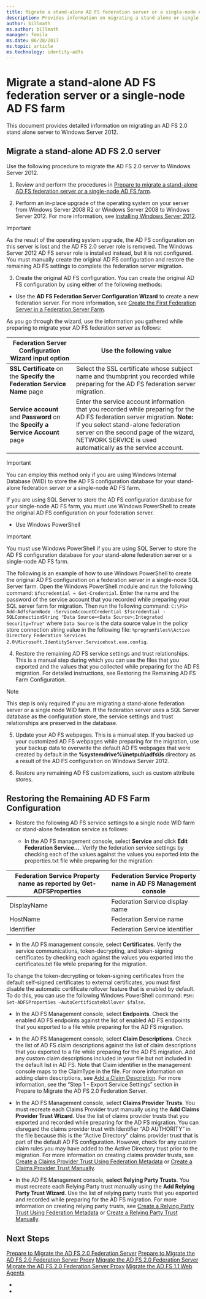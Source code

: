 ```yaml
---
title: Migrate a stand-alone AD FS federation server or a single-node AD FS farm
description: Provides information on migrating a stand alone or single-node AD FS 2.0 server to Windows Server 2012
author: billmath
ms.author: billmath
manager: femila
ms.date: 06/28/2017
ms.topic: article
ms.technology: identity-adfs
---
```




# Migrate a stand-alone AD FS federation server or a single-node AD FS farm
This document provides detailed information on migrating an AD FS 2.0 stand alone server to Windows Server 2012.

## Migrate a stand-alone AD FS 2.0 server

Use the following procedure to migrate the AD FS 2.0 server to Windows Server 2012.

1.  Review and perform the procedures in [Prepare to migrate a stand-alone AD FS federation server or a single-node AD FS farm](prepare-to-migrate-a-stand-alone-ad-fs-federation-server.md).

2.  Perform an in-place upgrade of the operating system on your server from Windows Server 2008 R2 or Windows Server 2008 to Windows Server 2012. For more information, see [Installing Windows Server 2012](/previous-versions/windows/it-pro/windows-server-2012-R2-and-2012/jj134246(v=ws.11)).

> [!IMPORTANT]
>  As the result of the operating system upgrade, the AD FS configuration on this server is lost and the AD FS 2.0 server role is removed. The Windows Server 2012 AD FS server role is installed instead, but it is not configured. You must manually create the original AD FS configuration and restore the remaining AD FS settings to complete the federation server migration.

3. Create the original AD FS configuration. You can create the original AD FS configuration by using either of the following methods:

-   Use the **AD FS Federation Server Configuration Wizard** to create a new federation server. For more information, see [Create the First Federation Server in a Federation Server Farm](Create-the-First-Federation-Server-in-a-Federation-Server-Farm.md).

As you go through the wizard, use the information you gathered while preparing to migrate your AD FS federation server as follows:

 |**Federation Server Configuration Wizard input option**|**Use the following value**|
|-----|-----|
|**SSL Certificate** on the **Specify the Federation Service Name** page|Select the SSL certificate whose subject name and thumbprint you recorded while preparing for the AD FS federation server migration.|
|**Service account** and **Password** on the **Specify a Service Account** page|Enter the service account information that you recorded while preparing for the AD FS federation server migration. **Note:**  If you select stand-alone federation server on the second page of the wizard, NETWORK SERVICE is used automatically as the service account.|

> [!IMPORTANT]
> You can employ this method only if you are using Windows Internal Database (WID) to store the AD FS configuration database for your stand-alone federation server or a single-node AD FS farm.
>
>  If you are using SQL Server to store the AD FS configuration database for your single-node AD FS farm, you must use Windows PowerShell to create the original AD FS configuration on your federation server.

-   Use Windows PowerShell

> [!IMPORTANT]
>  You must use Windows PowerShell if you are using SQL Server to store the AD FS configuration database for your stand-alone federation server or a single-node AD FS farm.

The following is an example of how to use Windows PowerShell to create the original AD FS configuration on a federation server in a single-node SQL Server farm.  Open the Windows PowerShell module and run the following command: `$fscredential = Get-Credential`. Enter the name and the password of the service account that you recorded while preparing your SQL server farm for migration. Then run the following command: `C:\PS> Add-AdfsFarmNode -ServiceAccountCredential $fscredential -SQLConnectionString "Data Source=<Data Source>;Integrated Security=True"` where `Data Source` is the data source value in the policy store connection string value in the following file: `%programfiles%\Active Directory Federation Services 2.0\Microsoft.IdentityServer.Servicehost.exe.config`.

4. Restore the remaining AD FS service settings and trust relationships. This is a manual step during which you can use the files that you exported and the values that you collected while preparing for the AD FS migration. For detailed instructions, see Restoring the Remaining AD FS Farm Configuration.

> [!NOTE]
>  This step is only required if you are migrating a stand-alone federation server or a single node WID farm.  If the federation server uses a SQL Server database as the configuration store, the service settings and trust relationships are preserved in the database.

5. Update your AD FS webpages. This is a manual step. If you backed up your customized AD FS webpages while preparing for the migration, use your backup data to overwrite the default AD FS webpages that were created by default in the **%systemdrive%\inetpub\adfs\ls** directory as a result of the AD FS configuration on Windows Server 2012.

6. Restore any remaining AD FS customizations, such as custom attribute stores.

## Restoring the Remaining AD FS Farm Configuration

-   Restore the following AD FS service settings to a single node WID farm or stand-alone federation service as follows:

    -   In the AD FS management console, select **Service** and click **Edit Federation Service…**. Verify the federation service settings by checking each of the values against the values you exported into the properties.txt file while preparing for the migration:


|**Federation Service Property name as reported by Get-ADFSProperties**|**Federation Service Property name in AD FS Management console**|
|-----|-----|
|DisplayName|Federation Service display name|
|HostName|Federation Service name|
|Identifier|Federation Service identifier|

-   In the AD FS management console, select **Certificates**. Verify the service communications, token-decrypting, and token-signing certificates by checking each against the values you exported into the certificates.txt file while preparing for the migration.

To change the token-decrypting or token-signing certificates from the default self-signed certificates to external certificates, you must first disable the automatic certificate rollover feature that is enabled by default.  To do this, you can use the following Windows PowerShell command: `PSH: Set-ADFSProperties –AutoCertificateRollover $false`.

-   In the AD FS Management console, select **Endpoints**. Check the enabled AD FS endpoints against the list of enabled AD FS endpoints that you exported to a file while preparing for the AD FS migration.

-   In the AD FS Management console, select **Claim Descriptions**. Check the list of AD FS claim descriptions against the list of  claim descriptions that you exported to a file while preparing for the AD FS migration. Add any custom claim descriptions included in your file but not included in the default list in AD FS.  Note that Claim identifier in the management console maps to the ClaimType in the file.  For more information on adding claim descriptions, see [Add a Claim Description](../operations/add-a-claim-description.md). For more information, see the “Step 1 - Export Service Settings” section in Prepare to Migrate the AD FS 2.0 Federation Server.

-   In the AD FS Management console, select **Claims Provider Trusts**. You must recreate each Claims Provider trust manually using the **Add Claims Provider Trust Wizard**.  Use the list of claims provider trusts that you exported and recorded while preparing for the AD FS migration. You can disregard the claims provider trust with Identifier “AD AUTHORITY” in the file because this is the “Active Directory” claims provider trust that is part of the default AD FS configuration.  However, check for any custom claim rules you may have added to the Active Directory trust prior to the migration. For more information on creating claims provider trusts, see [Create a Claims Provider Trust Using Federation Metadata](../operations/create-a-claims-provider-trust.md#to-create-a-claims-provider-trust-using-federation-metadata) or [Create a Claims Provider Trust Manually](../operations/create-a-claims-provider-trust.md#to-create-a-claims-provider-trust-manually).

-   In the AD FS Management console, **select Relying Party Trusts**. You must recreate each Relying Party trust manually using the **Add Relying Party Trust Wizard**. Use the list of relying party trusts that you exported and recorded while preparing for the AD FS migration. For more information on creating relying party trusts, see [Create a Relying Party Trust Using Federation Metadata](../operations/create-a-relying-party-trust.md#to-create-a-claims-aware-relying-party-trust-using-federation-metadata) or [Create a Relying Party Trust Manually](../operations/create-a-relying-party-trust.md#to-create-a-claims-aware-relying-party-trust-manually).

## Next Steps
 [Prepare to Migrate the AD FS 2.0 Federation Server](prepare-to-migrate-ad-fs-fed-server.md)
 [Prepare to Migrate the AD FS 2.0 Federation Server Proxy](prepare-to-migrate-ad-fs-fed-proxy.md)
 [Migrate the AD FS 2.0 Federation Server](migrate-the-ad-fs-fed-server.md)
 [Migrate the AD FS 2.0 Federation Server Proxy](migrate-the-ad-fs-2-fed-server-proxy.md)
 [Migrate the AD FS 1.1 Web Agents](migrate-the-ad-fs-web-agent.md)




-
-
